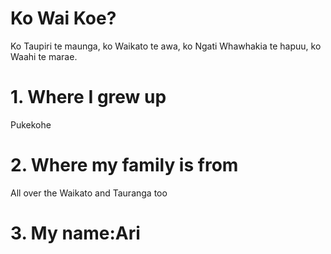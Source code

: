<html><body>
<h1><strong>Ko Wai Koe?</strong></h1>
<p>Ko Taupiri te maunga, ko Waikato te awa, ko Ngati Whawhakia te hapuu, ko Waahi te marae.</p>

<h1><strong>1. Where I grew up </strong></h1>
<p>Pukekohe</p>

<h1><strong>2. Where my family is from</strong></h1>
<p>All over the Waikato and Tauranga too</p>

<h1><strong>3. My name:</strong>Ari</h1>
</body>
</html>

